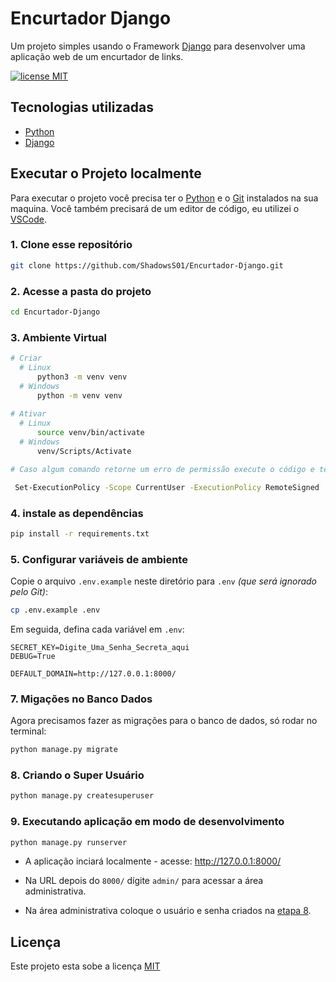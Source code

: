 # Encurtador Django

Um projeto simples usando o Framework [Django](https://www.djangoproject.com/) para desenvolver uma aplicação web de um encurtador de links.

[![license MIT](https://img.shields.io/github/license/ShadowsS01/Encurtador-Django?color=blue&style=flat-square)](LICENSE)

## Tecnologias utilizadas

- [Python](https://www.python.org/)
- [Django](https://www.djangoproject.com/)

## Executar o Projeto localmente

Para executar o projeto você precisa ter o [Python](https://www.python.org/) e o [Git](https://git-scm.com) instalados na sua maquina.
Você também precisará de um editor de código, eu utilizei o [VSCode](https://code.visualstudio.com).

### 1. Clone esse repositório

```bash
git clone https://github.com/ShadowsS01/Encurtador-Django.git
```

### 2. Acesse a pasta do projeto

```bash
cd Encurtador-Django
```

### 3. Ambiente Virtual

```bash
# Criar
  # Linux
      python3 -m venv venv
  # Windows
      python -m venv venv
    
# Ativar
  # Linux
      source venv/bin/activate
  # Windows
      venv/Scripts/Activate

# Caso algum comando retorne um erro de permissão execute o código e tente novamente:

 Set-ExecutionPolicy -Scope CurrentUser -ExecutionPolicy RemoteSigned
```

### 4. instale as dependências

```bash
pip install -r requirements.txt
```

### 5. Configurar variáveis de ambiente

Copie o arquivo `.env.example` neste diretório para `.env` *(que será ignorado pelo Git)*:

```bash
cp .env.example .env
```

Em seguida, defina cada variável em `.env`:

```text
SECRET_KEY=Digite_Uma_Senha_Secreta_aqui
DEBUG=True

DEFAULT_DOMAIN=http://127.0.0.1:8000/
```

### 7. Migações no Banco Dados

Agora precisamos fazer as migrações para o banco de dados, só rodar no terminal:

```bash
python manage.py migrate
```

### 8. Criando o Super Usuário

```bash
python manage.py createsuperuser
```

### 9. Executando aplicação em modo de desenvolvimento

```bash
python manage.py runserver
```

- A aplicação inciará localmente - acesse: <http://127.0.0.1:8000/>

- Na URL depois do `8000/` dígite `admin/` para acessar a área administrativa.

- Na área administrativa coloque o usuário e senha criados na [etapa 8](#8-criando-o-super-usuário).

## Licença

Este projeto esta sobe a licença [MIT](LICENSE)
